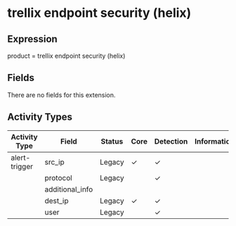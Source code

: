 trellix endpoint security (helix)
=================================

Expression
----------

product = trellix endpoint security (helix)

Fields
------

There are no fields for this extension.

Activity Types
--------------

| Activity Type | Field           | Status | Core     | Detection | Informational |
| ------------- | --------------- | ------ | -------- | --------- | ------------- |
| alert-trigger | src_ip          | Legacy | &#10003; | &#10003;  |               |
|               | protocol        | Legacy |          | &#10003;  |               |
|               | additional_info |        |          |           |               |
|               | dest_ip         | Legacy | &#10003; | &#10003;  |               |
|               | user            | Legacy |          | &#10003;  |               |

